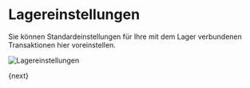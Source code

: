 <!-- add-breadcrumbs -->
# Lagereinstellungen


Sie können Standardeinstellungen für Ihre mit dem Lager verbundenen Transaktionen hier voreinstellen.

<img class="screenshot" alt="Lagereinstellungen" src="{{docs_base_url}}/assets/img/stock/stock-settings.png">

{next}
